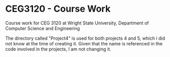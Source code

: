 # CEG3120 - Course Work
Course work for CEG 3120 at Wright State University, Department of Computer Science and Engineering

The directory called "Project4" is used for both projects 4 and 5, which i did not know at the time of creating it. Given that the name is referenced in the code involved in the projects, I am not changing it.
